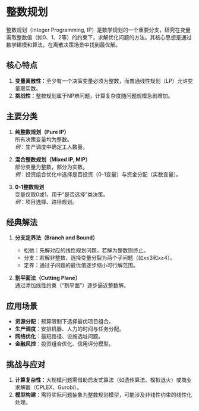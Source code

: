
# 整数规划
整数规划（Integer Programming, IP）是数学规划的一个重要分支，研究在变量需取整数值（如0、1、2等）的约束下，求解优化问题的方法。其核心思想是通过数学建模和算法，在离散决策场景中找到最优解。


## **核心特点**
1. **变量离散性**：至少有一个决策变量必须为整数，而普通线性规划（LP）允许变量取实数。
2. **挑战性**：整数规划属于NP难问题，计算复杂度随问题规模急剧增加。


## **主要分类**
1. **纯整数规划（Pure IP）**  
   所有决策变量均为整数。  
   *例*：生产调度中确定工人数量。

2. **混合整数规划（Mixed IP, MIP）**  
   部分变量为整数，部分为实数。  
   *例*：投资组合优化中选择是否投资（0-1变量）与资金分配（实数变量）。

3. **0-1整数规划**  
   变量仅取0或1，用于“是否选择”类决策。  
   *例*：项目选择、路径规划。


## **经典解法**
1. **分支定界法（Branch and Bound）**  
   - 松弛：先解对应的线性规划问题，若解为整数则终止。  
   - 分支：若解非整数，选择变量分裂为两个子问题（如x≤3和x≥4）。  
   - 定界：通过子问题的最优值逐步缩小可行解范围。

2. **割平面法（Cutting Plane）**  
   通过添加线性约束（“割平面”）逐步逼近整数解。


## **应用场景**
- **资源分配**：预算限制下选择最优项目组合。  
- **生产调度**：安排机器、人力的时间与任务分配。  
- **网络优化**：最短路径、设施选址问题。  
- **金融风控**：投资组合优化、信用评分模型。


## **挑战与应对**
1. **计算复杂性**：大规模问题需借助启发式算法（如遗传算法、模拟退火）或商业求解器（CPLEX、Gurobi）。  
2. **模型构建**：需将实际问题抽象为整数规划模型，可能涉及非线性约束的线性化处理。

